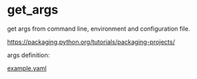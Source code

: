 # get_args

get args from command line, environment and configuration file.

https://packaging.python.org/tutorials/packaging-projects/


args definition:

[example.yaml](get_args/example.yml)